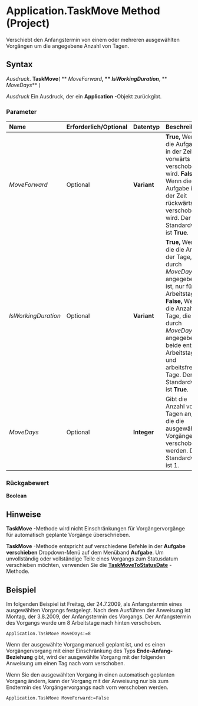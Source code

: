 
# Application.TaskMove Method (Project)

Verschiebt den Anfangstermin von einem oder mehreren ausgewählten Vorgängen um die angegebene Anzahl von Tagen.


## Syntax

 _Ausdruck_. **TaskMove**( ** _MoveForward_**, ** _IsWorkingDuration_**, ** _MoveDays_** )

 _Ausdruck_ Ein Ausdruck, der ein **Application** -Objekt zurückgibt.


### Parameter



|**Name**|**Erforderlich/Optional**|**Datentyp**|**Beschreibung**|
|:-----|:-----|:-----|:-----|
| _MoveForward_|Optional|**Variant**|**True,** Wenn die Aufgabe in der Zeit vorwärts verschoben wird. **False,** Wenn die Aufgabe in der Zeit rückwärts verschoben wird. Der Standardwert ist **True**.|
| _IsWorkingDuration_|Optional|**Variant**|**True,** Wenn die die Anzahl der Tage, die durch _MoveDays_ angegeben ist, nur für Arbeitstage. **False,** Wenn die Anzahl der Tage, die durch _MoveDays_ angegebenen beide enthält Arbeitstage und arbeitsfreie Tage. Der Standardwert ist **True**.|
| _MoveDays_|Optional|**Integer**|Gibt die Anzahl von Tagen an, um die die ausgewählten Vorgänge verschoben werden. Der Standardwert ist 1.|

### Rückgabewert

 **Boolean**


## Hinweise

 **TaskMove** -Methode wird nicht Einschränkungen für Vorgängervorgänge für automatisch geplante Vorgänge überschrieben.

 **TaskMove** -Methode entspricht auf verschiedene Befehle in der **Aufgabe verschieben** Dropdown-Menü auf dem Menüband **Aufgabe**. Um unvollständig oder vollständige Teile eines Vorgangs zum Statusdatum verschieben möchten, verwenden Sie die  **[TaskMoveToStatusDate](100ec970-ca52-2ac8-f367-c346c40e4c61.md)** -Methode.


## Beispiel

Im folgenden Beispiel ist Freitag, der 24.7.2009, als Anfangstermin eines ausgewählten Vorgangs festgelegt. Nach dem Ausführen der Anweisung ist Montag, der 3.8.2009, der Anfangstermin des Vorgangs. Der Anfangstermin des Vorgangs wurde um 8 Arbeitstage nach hinten verschoben.


```
Application.TaskMove MoveDays:=8
```

Wenn der ausgewählte Vorgang manuell geplant ist, und es einen Vorgängervorgang mit einer Einschränkung des Typs  **Ende-Anfang-Beziehung** gibt, wird der ausgewählte Vorgang mit der folgenden Anweisung um einen Tag nach vorn verschoben.

Wenn Sie den ausgewählten Vorgang in einen automatisch geplanten Vorgang ändern, kann der Vorgang mit der Anweisung nur bis zum Endtermin des Vorgängervorgangs nach vorn verschoben werden.




```
Application.TaskMove MoveForward:=False
```

